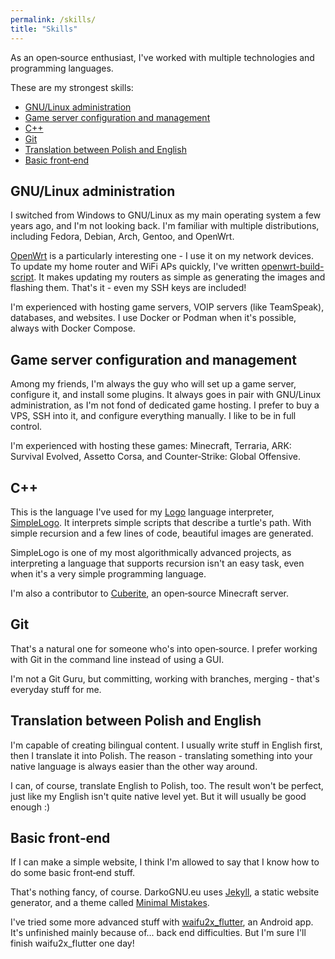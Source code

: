 ```yaml
---
permalink: /skills/
title: "Skills"
---
```


As an open&#8209;source enthusiast, I've worked with multiple technologies and programming languages.

These are my strongest skills:

- [GNU/Linux administration](#gnulinux-administration)
- [Game server configuration and management](#game-server-configuration-and-management)
- [C++](#c)
- [Git](#git)
- [Translation between Polish and English](#translation-between-polish-and-english)
- [Basic front&#8209;end](#basic-frontend)

## GNU/Linux administration

I switched from Windows to GNU/Linux as my main operating system a few years ago, and I'm not looking back.
I'm familiar with multiple distributions, including Fedora, Debian, Arch, Gentoo, and OpenWrt.

[OpenWrt](https://openwrt.org/) is a particularly interesting one - I use it on my network devices.
To update my home router and WiFi APs quickly, I've written [openwrt-build-script](https://github.com/DarkoGNU/openwrt-build-script).
It makes updating my routers as simple as generating the images and flashing them. That's it - even my SSH keys are included!

I'm experienced with hosting game servers, VOIP servers (like TeamSpeak), databases, and websites.
I use Docker or Podman when it's possible, always with Docker Compose.

## Game server configuration and management

Among my friends, I'm always the guy who will set up a game server, configure it, and install some plugins.
It always goes in pair with GNU/Linux administration, as I'm not fond of dedicated game hosting.
I prefer to buy a VPS, SSH into it, and configure everything manually. I like to be in full control.

I'm experienced with hosting these games: Minecraft, Terraria, ARK: Survival Evolved, Assetto Corsa,
and Counter&#8209;Strike: Global Offensive.

## C++

This is the language I've used for my [Logo](https://en.wikipedia.org/wiki/Logo_(programming_language))
language interpreter, [SimpleLogo](https://github.com/DarkoGNU/SimpleLogo). It interprets simple scripts that
describe a turtle's path. With simple recursion and a few lines of code, beautiful images are generated.

SimpleLogo is one of my most algorithmically advanced projects, as interpreting a language that supports recursion isn't an easy task,
even when it's a very simple programming language.

I'm also a contributor to [Cuberite](https://github.com/cuberite/cuberite), an open&#8209;source Minecraft server.

## Git

That's a natural one for someone who's into open&#8209;source. I prefer working with Git in the command line instead of using a GUI.

I'm not a Git Guru, but committing, working with branches, merging - that's everyday stuff for me.

## Translation between Polish and English

I'm capable of creating bilingual content. I usually write stuff in English first, then I translate it into Polish.
The reason - translating something into your native language is always easier than the other way around.

I can, of course, translate English to Polish, too. The result won't be perfect, just like my English isn't quite native level yet.
But it will usually be good enough :)

## Basic front&#8209;end

If I can make a simple website, I think I'm allowed to say that I know how to do some basic front&#8209;end stuff.

That's nothing fancy, of course. DarkoGNU.eu uses [Jekyll](https://jekyllrb.com/), a static website generator,
and a theme called [Minimal Mistakes](https://mademistakes.com/work/minimal-mistakes-jekyll-theme/).

I've tried some more advanced stuff with [waifu2x_flutter](https://github.com/DarkoGNU/waifu2x_flutter), an Android app.
It's unfinished mainly because of... back end difficulties. But I'm sure I'll finish waifu2x_flutter one day!
